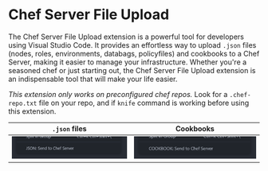 # Chef Server File Upload

The Chef Server File Upload extension is a powerful tool for developers using
Visual Studio Code. It provides an effortless way to upload `.json` files
(nodes, roles, environments, databags, policyfiles) and cookbooks to a Chef
Server, making it easier to manage your infrastructure. Whether you're a
seasoned chef or just starting out, the Chef Server File Upload extension is an
indispensable tool that will make your life easier.

*This extension only works on preconfigured chef repos.* Look for a
`.chef-repo.txt` file on your repo, and if `knife` command is working before
using this extension.

| `.json` files | Cookbooks |
|:-:|:-:|
| ![JSON: Send to Chef Server](images/json.png "Menu item for JSON files") | ![COOKBOOK: Send to Chef Server](images/cookbook.png "Menu item for Cookbooks") |
